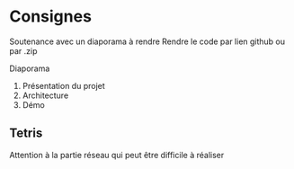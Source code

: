 # Consignes

Soutenance avec un diaporama à rendre
Rendre le code par lien github ou par .zip

Diaporama
1. Présentation du projet
2. Architecture
3. Démo

## Tetris
Attention à la partie réseau qui peut être difficile à réaliser